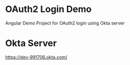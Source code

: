 # OAuth2 Login Demo

Angular Demo Project for OAuth2 login using Okta server

# Okta Server
https://dev-991706.okta.com/
